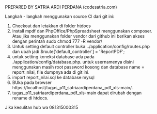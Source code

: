 PREPARED BY SATRIA ARDI PERDANA (codesatria.com)

Langkah - langkah menggunakan source CI dari git ini:
1. Checkout dan letakkan di folder htdocs
2. Install mpdf dan PhpOffice/PhpSpreadsheet menggunakan composer. Atau jika menggunakan folder vendor dari github ini berikan akses dengan perintah sudo chmod 777 -R vendor/
3. Untuk setting default controller buka ../application/config/routes.php dan ubah jadi $route['default_controller'] = 'ReportPDF';
4. untuk setting koneksi database ada pada ./application/config/database.php. untuk usernamenya disini menggunakan masih root password kosong dan database name = report_nilai, file dumpnya ada di git ini.
5. import report_nilai.sql ke database mysql
6. BUka pada browser https://localhost/tugas_p11_satriaardiperdana_pdf_xls-main/.
7. tugas_p11_satriaardiperdana_pdf_xls-main dapat dirubah dengan rename di htdocs.

Jika kesulitan hub wa 081315000315
